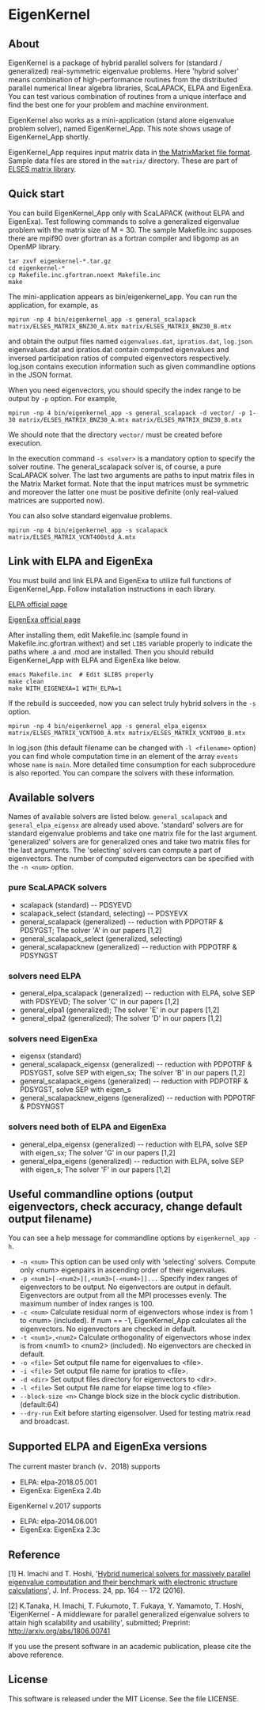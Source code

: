 # EigenKernel

## About
EigenKernel is a package of hybrid parallel solvers for (standard / generalized) real-symmetric eigenvalue problems.
Here 'hybrid solver' means combination of high-performance routines from the distributed parallel numerical linear algebra libraries, ScaLAPACK, ELPA and EigenExa. You can test various combination of routines from a unique interface and find the best one for your problem and machine environment.

EigenKernel also works as a mini-application (stand alone eigenvalue problem solver), named EigenKernel_App. This note shows usage of EigenKernel_App shortly.

EigenKernel_App requires input matrix data in [the MatrixMarket file format](http://math.nist.gov/MatrixMarket/). Sample data files are stored in the `matrix/` directory. These are part of [ELSES matrix library](http://www.elses.jp/matrix/).

## Quick start
You can build EigenKernel_App only with ScaLAPACK (without ELPA and EigenExa).
Test following commands to solve a generalized eigenvalue problem with the matrix size of M = 30. The sample Makefile.inc supposes there are mpif90 over gfortran as a fortran compiler and libgomp as an OpenMP library.

    tar zxvf eigenkernel-*.tar.gz
    cd eigenkernel-*
    cp Makefile.inc.gfortran.noext Makefile.inc
    make

The mini-application appears as bin/eigenkernel_app. You can run the application, for example, as

    mpirun -np 4 bin/eigenkernel_app -s general_scalapack matrix/ELSES_MATRIX_BNZ30_A.mtx matrix/ELSES_MATRIX_BNZ30_B.mtx

and obtain the output files named `eigenvalues.dat`, `ipratios.dat`, `log.json`. eigenvalues.dat and ipratios.dat contain computed eigenvalues and inversed participation ratios of computed eigenvectors respectively. log.json contains execution information such as given commandline options in the JSON format.

When you need eigenvectors,
you should specify the index range to be output by `-p` option. For example,

    mpirun -np 4 bin/eigenkernel_app -s general_scalapack -d vector/ -p 1-30 matrix/ELSES_MATRIX_BNZ30_A.mtx matrix/ELSES_MATRIX_BNZ30_B.mtx

We should note that the directory `vector/` must be created before execution.

In the execution command `-s <solver>` is a mandatory option to specify the solver routine. The general_scalapack solver is, of course, a pure ScaLAPACK solver. The last two arguments are paths to input matrix files in the Matrix Market format. Note that the input matrices must be symmetric and moreover the latter one must be positive definite (only real-valued matrices are supported now).

You can also solve standard eigenvalue problems.

    mpirun -np 4 bin/eigenkernel_app -s scalapack matrix/ELSES_MATRIX_VCNT400std_A.mtx


## Link with ELPA and EigenExa
You must build and link ELPA and EigenExa to utilize full functions of EigenKernel_App. Follow installation instructions in each library.

[ELPA official page](http://elpa.rzg.mpg.de/)

[EigenExa official page](http://www.aics.riken.jp/labs/lpnctrt/en/projects/eigenexa/)

After installing them, edit Makefile.inc (sample found in Makefile.inc.gfortran.withext) and set `LIBS` variable properly to indicate the paths where .a and .mod are installed.
Then you should rebuild EigenKernel_App with ELPA and EigenExa like below.

    emacs Makefile.inc  # Edit $LIBS properly
    make clean
    make WITH_EIGENEXA=1 WITH_ELPA=1

If the rebuild is succeeded, now you can select truly hybrid solvers in the `-s` option.

    mpirun -np 4 bin/eigenkernel_app -s general_elpa_eigensx matrix/ELSES_MATRIX_VCNT900_A.mtx matrix/ELSES_MATRIX_VCNT900_B.mtx

In log.json (this default filename can be changed with `-l <filename>` option) you can find whole computation time in an element of the array `events` whose `name` is `main`. More detailed time consumption for each subprocedure is also reported. You can compare the solvers with these information.


## Available solvers
Names of available solvers are listed below. `general_scalapack` and `general_elpa_eigensx` are already used above. 'standard' solvers are for standard eigenvalue problems and take one matrix file for the last argument. 'generalized' solvers are for generalized ones and take two matrix files for the last arguments. The 'selecting' solvers can compute a part of eigenvectors. The number of computed eigenvectors can be specified with the `-n <num>` option.

### pure ScaLAPACK solvers
- scalapack (standard)  -- PDSYEVD
- scalapack_select (standard, selecting) -- PDSYEVX
- general_scalapack (generalized) -- reduction with PDPOTRF & PDSYGST; The solver 'A' in our papers [1,2]
- general_scalapack_select (generalized, selecting)
- general_scalapacknew (generalized) -- reduction with PDPOTRF & PDSYNGST

### solvers need ELPA
- general_elpa_scalapack (generalized) -- reduction with ELPA, solve SEP with PDSYEVD; The solver 'C' in our papers [1,2]
- general_elpa1 (generalized); The solver 'E' in our papers [1,2]
- general_elpa2 (generalized); The solver 'D' in our papers [1,2]

### solvers need EigenExa
- eigensx (standard)
- general_scalapack_eigensx (generalized) -- reduction with PDPOTRF & PDSYGST, solve SEP with eigen_sx; The solver 'B' in our papers [1,2]
- general_scalapack_eigens (generalized) -- reduction with PDPOTRF & PDSYGST, solve SEP with eigen_s
- general_scalapacknew_eigens (generalized) -- reduction with PDPOTRF & PDSYNGST

### solvers need both of ELPA and EigenExa
- general_elpa_eigensx (generalized) -- reduction with ELPA, solve SEP with eigen_sx; The solver 'G' in our papers [1,2]
- general_elpa_eigens (generalized) -- reduction with ELPA, solve SEP with eigen_s; The solver 'F' in our papers [1,2]


## Useful commandline options (output eigenvectors, check accuracy, change default output filename)
You can see a help message for commandline options by `eigenkernel_app -h`.

- `-n <num>`  This option can be used only with 'selecting' solvers. Compute only &lt;num&gt; eigenpairs in ascending order of their eigenvalues.
- `-p <num1>[-<num2>][,<num3>[-<num4>]]...`  Specify index ranges of eigenvectors to be output. No eigenvectors are output in default. Eigenvectors are output from all the MPI processes evenly. The maximum number of index ranges is 100.
- `-c <num>`  Calculate residual norm of eigenvectors whose index is from 1 to &lt;num&gt; (included). If num == -1, EigenKernel_App calculates all the eigenvectors. No eigenvectors are checked in default.
- `-t <num1>,<num2>`  Calculate orthogonality of eigenvectors whose index is from &lt;num1&gt; to &lt;num2&gt; (included). No eigenvectors are checked in default.
- `-o <file>`  Set output file name for eigenvalues to &lt;file&gt;.
- `-i <file>`  Set output file name for ipratios to &lt;file&gt;.
- `-d <dir>`  Set output files directory for eigenvectors to &lt;dir&gt;.
- `-l <file>`  Set output file name for elapse time log to &lt;file&gt;
- `--block-size <n>`  Change block size in the block cyclic distribution. (default:64)
- `--dry-run`  Exit before starting eigensolver. Used for testing matrix read and broadcast.


## Supported ELPA and EigenExa versions
The current master branch (v．2018) supports
- ELPA: elpa-2018.05.001
- EigenExa: EigenExa 2.4b

EigenKernel v.2017 supports
- ELPA: elpa-2014.06.001
- EigenExa: EigenExa 2.3c



## Reference
[1] H. Imachi and T. Hoshi, '[Hybrid numerical solvers for massively parallel eigenvalue computation and their benchmark with electronic structure calculations](https://www.jstage.jst.go.jp/article/ipsjjip/24/1/24_164/_article)', J. Inf. Process. 24, pp. 164 -- 172 (2016).

[2] K.Tanaka, H. Imachi, T. Fukumoto, T. Fukaya, Y. Yamamoto, T. Hoshi, 'EigenKernel - A middleware for parallel generalized eigenvalue solvers to attain high scalability and usability', submitted; Preprint: http://arxiv.org/abs/1806.00741

If you use the present software in an academic publication, please cite the above reference.


## License
This software is released under the MIT License. See the file LICENSE.
